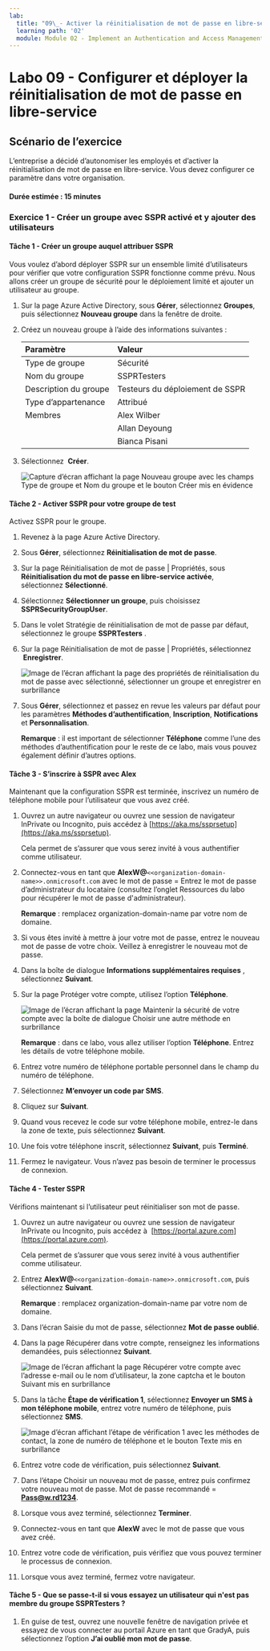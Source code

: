 ```yaml
---
lab:
  title: "09\_- Activer la réinitialisation de mot de passe en libre-service Azure\_AD"
  learning path: '02'
  module: Module 02 - Implement an Authentication and Access Management Solution
---
```


# Labo 09 - Configurer et déployer la réinitialisation de mot de passe en libre-service
## Scénario de l’exercice

L’entreprise a décidé d’autonomiser les employés et d’activer la réinitialisation de mot de passe en libre-service. Vous devez configurer ce paramètre dans votre organisation.

#### Durée estimée : 15 minutes

### Exercice 1 - Créer un groupe avec SSPR activé et y ajouter des utilisateurs

#### Tâche 1 - Créer un groupe auquel attribuer SSPR

Vous voulez d’abord déployer SSPR sur un ensemble limité d’utilisateurs pour vérifier que votre configuration SSPR fonctionne comme prévu. Nous allons créer un groupe de sécurité pour le déploiement limité et ajouter un utilisateur au groupe.

1. Sur la page Azure Active Directory, sous **Gérer**, sélectionnez **Groupes**, puis sélectionnez **Nouveau groupe** dans la fenêtre de droite.

2. Créez un nouveau groupe à l’aide des informations suivantes :

    | **Paramètre**| **Valeur**|
    | :--- | :--- |
    | Type de groupe| Sécurité|
    | Nom du groupe| SSPRTesters|
    | Description du groupe| Testeurs du déploiement de SSPR|
    | Type d’appartenance| Attribué|
    | Membres| Alex Wilber |
    | |  Allan Deyoung |
    | | Bianca Pisani |
  
    
3. Sélectionnez  **Créer**.

    ![Capture d’écran affichant la page Nouveau groupe avec les champs Type de groupe et Nom du groupe et le bouton Créer mis en évidence](./media/lp2-mod2-create-sspr-security-group.png)

#### Tâche 2 - Activer SSPR pour votre groupe de test

Activez SSPR pour le groupe.

1. Revenez à la page Azure Active Directory.

2. Sous **Gérer**, sélectionnez **Réinitialisation de mot de passe**.

3. Sur la page Réinitialisation de mot de passe | Propriétés, sous **Réinitialisation du mot de passe en libre-service activée**, sélectionnez **Sélectionné**.

4. Sélectionnez **Sélectionner un groupe**, puis choisissez **SSPRSecurityGroupUser**.

5. Dans le volet Stratégie de réinitialisation de mot de passe par défaut, sélectionnez le groupe **SSPRTesters** .

6. Sur la page Réinitialisation de mot de passe | Propriétés, sélectionnez  **Enregistrer**.

    ![Image de l’écran affichant la page des propriétés de réinitialisation du mot de passe avec sélectionné, sélectionner un groupe et enregistrer en surbrillance](./media/lp2-mod2-enable-password-reset-for-selected-group.png)

7. Sous **Gérer**, sélectionnez et passez en revue les valeurs par défaut pour les paramètres **Méthodes d’authentification**, **Inscription**, **Notifications** et **Personnalisation**.

    **Remarque** : il est important de sélectionner **Téléphone** comme l’une des méthodes d’authentification pour le reste de ce labo, mais vous pouvez également définir d’autres options.

#### Tâche 3 - S’inscrire à SSPR avec Alex

Maintenant que la configuration SSPR est terminée, inscrivez un numéro de téléphone mobile pour l’utilisateur que vous avez créé.

1. Ouvrez un autre navigateur ou ouvrez une session de navigateur InPrivate ou Incognito, puis accédez à [https://aka.ms/ssprsetup](https://aka.ms/ssprsetup).

    Cela permet de s’assurer que vous serez invité à vous authentifier comme utilisateur.

2. Connectez-vous en tant que **AlexW@**`<<organization-domain-name>>.onmicrosoft.com` avec le mot de passe = Entrez le mot de passe d’administrateur du locataire (consultez l’onglet Ressources du labo pour récupérer le mot de passe d'administrateur).

    **Remarque** : remplacez organization-domain-name par votre nom de domaine.

3. Si vous êtes invité à mettre à jour votre mot de passe, entrez le nouveau mot de passe de votre choix. Veillez à enregistrer le nouveau mot de passe.

4. Dans la boîte de dialogue **Informations supplémentaires requises** , sélectionnez **Suivant**.

5. Sur la page Protéger votre compte, utilisez l’option **Téléphone**.

    ![Image de l’écran affichant la page Maintenir la sécurité de votre compte avec la boîte de dialogue Choisir une autre méthode en surbrillance](./media/lp2-mod2-keep-your-account-secure-page.png)

    **Remarque** : dans ce labo, vous allez utiliser l’option **Téléphone**. Entrez les détails de votre téléphone mobile.

6. Entrez votre numéro de téléphone portable personnel dans le champ du numéro de téléphone.
7. Sélectionnez **M’envoyer un code par SMS**.
8. Cliquez sur **Suivant**.

9. Quand vous recevez le code sur votre téléphone mobile, entrez-le dans la zone de texte, puis sélectionnez **Suivant**.

10. Une fois votre téléphone inscrit, sélectionnez **Suivant**, puis **Terminé**.

11. Fermez le navigateur. Vous n’avez pas besoin de terminer le processus de connexion.

#### Tâche 4 - Tester SSPR

Vérifions maintenant si l’utilisateur peut réinitialiser son mot de passe.

1. Ouvrez un autre navigateur ou ouvrez une session de navigateur InPrivate ou Incognito, puis accédez à  [https://portal.azure.com](https://portal.azure.com).

    Cela permet de s’assurer que vous serez invité à vous authentifier comme utilisateur.

2. Entrez **AlexW@**`<<organization-domain-name>>.onmicrosoft.com`, puis sélectionnez **Suivant**.

    **Remarque** : remplacez organization-domain-name par votre nom de domaine.

3. Dans l’écran Saisie du mot de passe, sélectionnez **Mot de passe oublié**.

4. Dans la page Récupérer dans votre compte, renseignez les informations demandées, puis sélectionnez **Suivant**.

    ![Image de l’écran affichant la page Récupérer votre compte avec l’adresse e-mail ou le nom d’utilisateur, la zone captcha et le bouton Suivant mis en surbrillance](./media/lp2-mod2-get-back-into-your-account-page.png)

5. Dans la tâche **Étape de vérification 1**, sélectionnez **Envoyer un SMS à mon téléphone mobile**, entrez votre numéro de téléphone, puis sélectionnez **SMS**.

    ![Image d’écran affichant l’étape de vérification 1 avec les méthodes de contact, la zone de numéro de téléphone et le bouton Texte mis en surbrillance](./media/lp2-mod2-sspr-verification-step-1.png)

6. Entrez votre code de vérification, puis sélectionnez **Suivant**.

7. Dans l’étape Choisir un nouveau mot de passe, entrez puis confirmez votre nouveau mot de passe.  Mot de passe recommandé = **Pass@w.rd1234**.

8. Lorsque vous avez terminé, sélectionnez **Terminer**.

9. Connectez-vous en tant que **AlexW** avec le mot de passe que vous avez créé.

10. Entrez votre code de vérification, puis vérifiez que vous pouvez terminer le processus de connexion.

11. Lorsque vous avez terminé, fermez votre navigateur.

#### Tâche 5 - Que se passe-t-il si vous essayez un utilisateur qui n'est pas membre du groupe SSPRTesters ?

1. En guise de test, ouvrez une nouvelle fenêtre de navigation privée et essayez de vous connecter au portail Azure en tant que GradyA, puis sélectionnez l’option **J’ai oublié mon mot de passe**.
